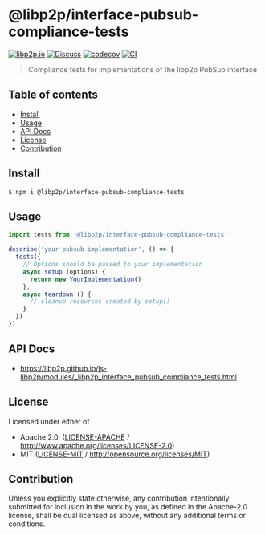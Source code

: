 # @libp2p/interface-pubsub-compliance-tests <!-- omit in toc -->

[![libp2p.io](https://img.shields.io/badge/project-libp2p-yellow.svg?style=flat-square)](http://libp2p.io/)
[![Discuss](https://img.shields.io/discourse/https/discuss.libp2p.io/posts.svg?style=flat-square)](https://discuss.libp2p.io)
[![codecov](https://img.shields.io/codecov/c/github/libp2p/js-libp2p.svg?style=flat-square)](https://codecov.io/gh/libp2p/js-libp2p)
[![CI](https://img.shields.io/github/actions/workflow/status/libp2p/js-libp2p/main.yml?branch=master\&style=flat-square)](https://github.com/libp2p/js-libp2p/actions/workflows/main.yml?query=branch%3Amaster)

> Compliance tests for implementations of the libp2p PubSub interface

## Table of contents <!-- omit in toc -->

- [Install](#install)
- [Usage](#usage)
- [API Docs](#api-docs)
- [License](#license)
- [Contribution](#contribution)

## Install

```console
$ npm i @libp2p/interface-pubsub-compliance-tests
```

## Usage

```js
import tests from '@libp2p/interface-pubsub-compliance-tests'

describe('your pubsub implementation', () => {
  tests({
    // Options should be passed to your implementation
    async setup (options) {
      return new YourImplementation()
    },
    async teardown () {
      // cleanup resources created by setup()
    }
  })
})
```

## API Docs

- <https://libp2p.github.io/js-libp2p/modules/_libp2p_interface_pubsub_compliance_tests.html>

## License

Licensed under either of

- Apache 2.0, ([LICENSE-APACHE](LICENSE-APACHE) / <http://www.apache.org/licenses/LICENSE-2.0>)
- MIT ([LICENSE-MIT](LICENSE-MIT) / <http://opensource.org/licenses/MIT>)

## Contribution

Unless you explicitly state otherwise, any contribution intentionally submitted for inclusion in the work by you, as defined in the Apache-2.0 license, shall be dual licensed as above, without any additional terms or conditions.
